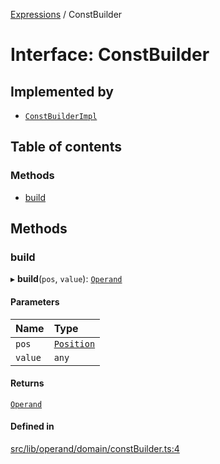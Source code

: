 [Expressions](../README.md) / ConstBuilder

# Interface: ConstBuilder

## Implemented by

- [`ConstBuilderImpl`](../classes/ConstBuilderImpl.md)

## Table of contents

### Methods

- [build](ConstBuilder.md#build)

## Methods

### build

▸ **build**(`pos`, `value`): [`Operand`](../classes/Operand.md)

#### Parameters

| Name | Type |
| :------ | :------ |
| `pos` | [`Position`](../classes/Position.md) |
| `value` | `any` |

#### Returns

[`Operand`](../classes/Operand.md)

#### Defined in

[src/lib/operand/domain/constBuilder.ts:4](https://github.com/data7expressions/3xpr/blob/2c0e61c034cb60bff8ac419f4ab59027dc3bdc28/src/lib/operand/domain/constBuilder.ts#L4)
